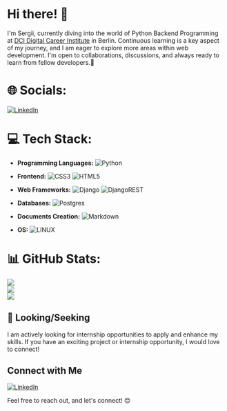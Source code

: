 # Hi there! 👋

I'm Sergii, currently diving into the world of Python Backend Programming at [DCI Digital Career Institute](https://digitalcareerinstitute.org/) in Berlin.
Continuous learning is a key aspect of my journey, and I am eager to explore more areas within web development. 
I'm open to collaborations, discussions, and always ready to learn from fellow developers.🤝 

# 🌐 Socials:
[![LinkedIn](https://img.shields.io/badge/LinkedIn-%230077B5.svg?logo=linkedin&logoColor=white)](https://linkedin.com/in/sergii-ponomarenko-python/)

# 💻 Tech Stack:
- **Programming Languages:**
  ![Python](https://img.shields.io/badge/python-3670A0?style=for-the-badge&logo=python&logoColor=ffdd54) 

- **Frontend:**
  ![CSS3](https://img.shields.io/badge/css3-%231572B6.svg?style=for-the-badge&logo=css3&logoColor=white)
  ![HTML5](https://img.shields.io/badge/html5-%23E34F26.svg?style=for-the-badge&logo=html5&logoColor=white)


- **Web Frameworks:**
  ![Django](https://img.shields.io/badge/django-%23092E20.svg?style=for-the-badge&logo=django&logoColor=white)
  ![DjangoREST](https://img.shields.io/badge/DJANGO-REST-ff1709?style=for-the-badge&logo=django&logoColor=white&color=ff1709&labelColor=gray)

- **Databases:**
  ![Postgres](https://img.shields.io/badge/postgres-%23316192.svg?style=for-the-badge&logo=postgresql&logoColor=white)

- **Documents Creation:**
  ![Markdown](https://img.shields.io/badge/markdown-%23000000.svg?style=for-the-badge&logo=markdown&logoColor=white)


- **OS:**
  ![LINUX](https://img.shields.io/badge/Linux-FCC624?style=for-the-badge&logo=linux&logoColor=black) 

# 📊 GitHub Stats:
![](https://github-readme-stats.vercel.app/api?username=Lichtmacher777&theme=dark&hide_border=false&include_all_commits=true&count_private=true)<br/>
![](https://github-readme-streak-stats.herokuapp.com/?user=Lichtmacher777&theme=dark&hide_border=false)<br/>
![](https://github-readme-stats.vercel.app/api/top-langs/?username=Lichtmacher777&theme=dark&hide_border=false&include_all_commits=true&count_private=true&layout=compact)


## 🚀 Looking/Seeking

I am actively looking for internship opportunities to apply and enhance my skills. If you have an exciting project or internship opportunity, I would love to connect!

## Connect with Me

[![LinkedIn](https://img.shields.io/badge/LinkedIn-sergii-ponomarenko-python-blue?style=flat-square&logo=linkedin)](https://www.linkedin.com/in/sergii-ponomarenko-python/)

Feel free to reach out, and let's connect! 😊

